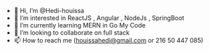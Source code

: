 - 👋 Hi, I’m @Hedi-houissa
- 👀 I’m interested in ReactJS , Angular , NodeJs , SpringBoot
- 🌱 I’m currently learning MERN in Go My Code
- 💞️ I’m looking to collaborate on full stack 
- 📫 How to reach me (houissahedi@gmail.com or 216 50 447 085)

<!---
Hedi-houissa/Hedi-houissa is a ✨ special ✨ repository because its `README.md` (this file) appears on your GitHub profile.
You can click the Preview link to take a look at your changes.
--->

